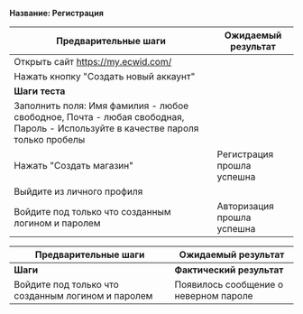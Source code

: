 **Название: Регистрация**

**Предварительные шаги** | **Ожидаемый результат** 
--- | ---
 Открыть сайт https://my.ecwid.com/ | 
 Нажать кнопку "Создать новый аккаунт" | 
**Шаги теста** | 
Заполнить поля: Имя фамилия - любое свободное, Почта - любая свободная, Пароль - Используйте в качестве пароля только пробелы | 
Нажать "Создать магазин" |  Регистрация прошла успешна
Выйдите из личного профиля |
Войдите под только что созданным логином и паролем | Авторизация прошла успешна

**Предварительные шаги** | **Ожидаемый результат** 
--- | ---
 **Шаги** | **Фактический результат**
Войдите под только что созданным логином и паролем | Появилось сообщение о неверном пароле